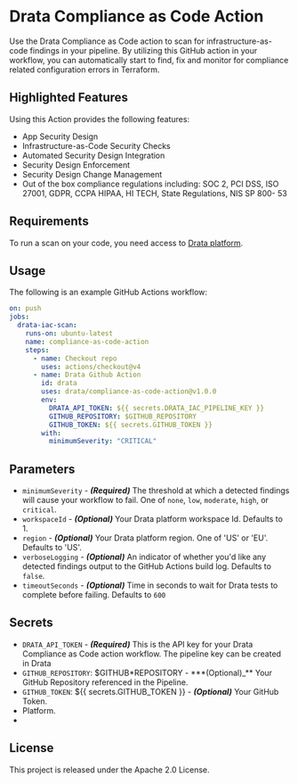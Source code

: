 # Drata Compliance as Code Action

Use the Drata Compliance as Code action to scan for infrastructure-as-code findings in your pipeline. By utilizing this
GitHub action in your workflow, you can automatically start to find, fix and monitor for compliance related
configuration errors in Terraform.

## Highlighted Features

Using this Action provides the following features:

- App Security Design
- Infrastructure-as-Code Security Checks
- Automated Security Design Integration
- Security Design Enforcement
- Security Design Change Management
- Out of the box compliance regulations including: SOC 2, PCI DSS, ISO 27001, GDPR, CCPA HIPAA, HI TECH, State Regulations, NIS SP 800- 53

## Requirements

To run a scan on your code, you need access to [Drata platform](https://drata.com).

## Usage

The following is an example GitHub Actions workflow:

```yaml
on: push
jobs:
  drata-iac-scan:
    runs-on: ubuntu-latest
    name: compliance-as-code-action
    steps:
      - name: Checkout repo
        uses: actions/checkout@v4
      - name: Drata Github Action
        id: drata
        uses: drata/compliance-as-code-action@v1.0.0
        env:
          DRATA_API_TOKEN: ${{ secrets.DRATA_IAC_PIPELINE_KEY }}
          GITHUB_REPOSITORY: $GITHUB_REPOSITORY
          GITHUB_TOKEN: ${{ secrets.GITHUB_TOKEN }}
        with:
          minimumSeverity: "CRITICAL"
```

## Parameters

- `minimumSeverity` - **_(Required)_** The threshold at which a detected findings will cause your workflow to fail. One of `none`, `low`, `moderate`, `high`, or `critical`.
- `workspaceId` - **_(Optional)_** Your Drata platform workspace Id. Defaults to 1.
- `region` - **_(Optional)_** Your Drata platform region. One of 'US' or 'EU'. Defaults to 'US'.
- `verboseLogging` - **_(Optional)_** An indicator of whether you'd like any detected findings output to the GitHub Actions build log. Defaults to `false`.
- `timeoutSeconds` - **_(Optional)_** Time in seconds to wait for Drata tests to complete before failing. Defaults to `600`

## Secrets

- `DRATA_API_TOKEN` - **_(Required)_** This is the API key for your Drata Compliance as Code action workflow. The pipeline key can be created in Drata
- `GITHUB_REPOSITORY`: $GITHUB\*REPOSITORY - \*\*\*(Optional)\_\*\* Your GitHub Repository referenced in the Pipeline.
- `GITHUB_TOKEN`: ${{ secrets.GITHUB_TOKEN }} - **_(Optional)_** Your GitHub Token.
- Platform.
-

## License

This project is released under the Apache 2.0 License.
